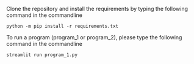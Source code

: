 Clone the repository and install the requirements by typing the following command in the commandline

``python -m pip install -r requirements.txt``

To run a program (program_1 or program_2), please type the following command in the commandline

``streamlit run program_1.py``
